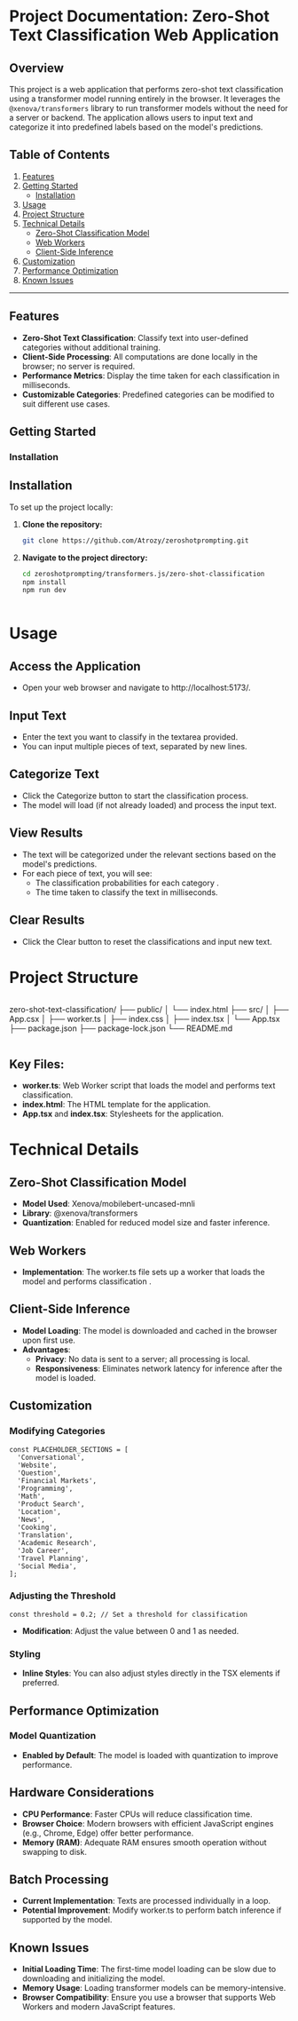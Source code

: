 # **Project Documentation: Zero-Shot Text Classification Web Application**

## **Overview**

This project is a web application that performs zero-shot text classification using a transformer model running entirely in the browser. It leverages the `@xenova/transformers` library to run transformer models without the need for a server or backend. The application allows users to input text and categorize it into predefined labels based on the model's predictions.

## **Table of Contents**

1. [Features](#features)
2. [Getting Started](#getting-started)
   - [Installation](#installation)
3. [Usage](#usage)
4. [Project Structure](#project-structure)
5. [Technical Details](#technical-details)
   - [Zero-Shot Classification Model](#zero-shot-classification-model)
   - [Web Workers](#web-workers)
   - [Client-Side Inference](#client-side-inference)
6. [Customization](#customization)
7. [Performance Optimization](#performance-optimization)
8. [Known Issues](#known-issues)

---

## **Features**

- **Zero-Shot Text Classification**: Classify text into user-defined categories without additional training.
- **Client-Side Processing**: All computations are done locally in the browser; no server is required.
- **Performance Metrics**: Display the time taken for each classification in milliseconds.
- **Customizable Categories**: Predefined categories can be modified to suit different use cases.



## **Getting Started**


### **Installation**


## Installation

To set up the project locally:

1. **Clone the repository:**

   ```bash
   git clone https://github.com/Atrozy/zeroshotprompting.git


2. **Navigate to the project directory:**

   ```bash
   cd zeroshotprompting/transformers.js/zero-shot-classification
   npm install
   npm run dev


```
```
# Usage
## Access the Application
- Open your web browser and navigate to http://localhost:5173/.

## Input Text
- Enter the text you want to classify in the textarea provided.
- You can input multiple pieces of text, separated by new lines.

## Categorize Text
- Click the Categorize button to start the classification process.
- The model will load (if not already loaded) and process the input text.

## View Results
- The text will be categorized under the relevant sections based on the model's predictions.
- For each piece of text, you will see:
  - The classification probabilities for each category .
  - The time taken to classify the text in milliseconds.

## Clear Results
- Click the Clear button to reset the classifications and input new text.

# Project Structure
```
```
zero-shot-text-classification/
├── public/
│   └── index.html
├── src/
│   ├── App.csx
│   ├── worker.ts
│   ├── index.css
│   ├── index.tsx
│   └── App.tsx
├── package.json
├── package-lock.json
└── README.md
```
```
## Key Files:
- **worker.ts**: Web Worker script that loads the model and performs text classification.
- **index.html**: The HTML template for the application.
- **App.tsx** and **index.tsx**: Stylesheets for the application.

# Technical Details
## Zero-Shot Classification Model
- **Model Used**: Xenova/mobilebert-uncased-mnli
- **Library**: @xenova/transformers
- **Quantization**: Enabled for reduced model size and faster inference.

## Web Workers
- **Implementation**: The worker.ts file sets up a worker that loads the model and performs classification .

## Client-Side Inference
- **Model Loading**: The model is downloaded and cached in the browser upon first use.
- **Advantages**:
  - **Privacy**: No data is sent to a server; all processing is local.
  - **Responsiveness**: Eliminates network latency for inference after the model is loaded.

## Customization
### Modifying Categories
```
const PLACEHOLDER_SECTIONS = [
  'Conversational',
  'Website',
  'Question',
  'Financial Markets',
  'Programming',
  'Math',
  'Product Search',
  'Location',
  'News',
  'Cooking',
  'Translation',
  'Academic Research',
  'Job Career',
  'Travel Planning',
  'Social Media',
];
```

### Adjusting the Threshold
```
const threshold = 0.2; // Set a threshold for classification
```
- **Modification**: Adjust the value between 0 and 1 as needed.

### Styling
- **Inline Styles**: You can also adjust styles directly in the TSX elements if preferred.

## Performance Optimization
### Model Quantization
- **Enabled by Default**: The model is loaded with quantization to improve performance.

## Hardware Considerations
- **CPU Performance**: Faster CPUs will reduce classification time.
- **Browser Choice**: Modern browsers with efficient JavaScript engines (e.g., Chrome, Edge) offer better performance.
- **Memory (RAM)**: Adequate RAM ensures smooth operation without swapping to disk.

## Batch Processing
- **Current Implementation**: Texts are processed individually in a loop.
- **Potential Improvement**: Modify worker.ts to perform batch inference if supported by the model.

## Known Issues
- **Initial Loading Time**: The first-time model loading can be slow due to downloading and initializing the model.
- **Memory Usage**: Loading transformer models can be memory-intensive.
- **Browser Compatibility**: Ensure you use a browser that supports Web Workers and modern JavaScript features.

